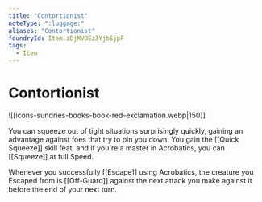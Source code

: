 ```yaml
---
title: "Contortionist"
noteType: ":luggage:"
aliases: "Contortionist"
foundryId: Item.zDjMVOEz3YjbSjpF
tags:
  - Item
---
```


# Contortionist
![[icons-sundries-books-book-red-exclamation.webp|150]]

You can squeeze out of tight situations surprisingly quickly, gaining an advantage against foes that try to pin you down. You gain the [[Quick Squeeze]] skill feat, and if you're a master in Acrobatics, you can [[Squeeze]] at full Speed.

Whenever you successfully [[Escape]] using Acrobatics, the creature you Escaped from is [[Off-Guard]] against the next attack you make against it before the end of your next turn.
